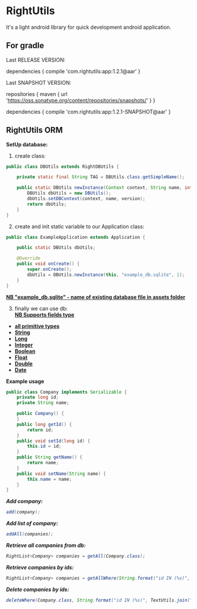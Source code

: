 RightUtils
==========
It's a light android library for quick development android application.

<h2>For gradle</h2>
Last RELEASE VERSION:


dependencies {
	compile 'com.rightutils:app:1.2.1@aar'
}

Last SNAPSHOT VERSION:

repositories {
	maven { url 'https://oss.sonatype.org/content/repositories/snapshots/' }
}

dependencies {
	compile 'com.rightutils:app:1.2.1-SNAPSHOT@aar'
}

<h2>RightUtils ORM</h2>
<b>SetUp database:</b>

1) create class:<br>
``` java
public class DBUtils extends RightDBUtils {

	private static final String TAG = DBUtils.class.getSimpleName();

	public static DBUtils newInstance(Context context, String name, int version) {
		DBUtils dbUtils = new DBUtils();
		dbUtils.setDBContext(context, name, version);
		return dbUtils;
	}
}
```

2) create and init static variable to our Application class:<br>

``` java
public class ExampleApplication extends Application {

	public static DBUtils dbUtils;

	@Override
	public void onCreate() {
		super.onCreate();
		dbUtils = DBUtils.newInstance(this, "example_db.sqlite", 1);
	}
}
```
<b><u>NB "example_db.sqlite" - name of existing database file in assets folder</u></b>

3) finally we can use db:<br>
<b><u>NB Supports fields type
<ul>
<li>all primitive types</li>
<li>String</li>
<li>Long</li>
<li>Integer</li>
<li>Boolean</li>
<li>Float</li>
<li>Double</li>
<li>Date</li>
</ul>
</u></b>

<b>Example usage</b><br>
``` java
public class Company implements Serializable {
	private long id;
	private String name;

	public Company() {
	}
	public long getId() {
		return id;
	}
	public void setId(long id) {
		this.id = id;
	}
	public String getName() {
		return name;
	}
	public void setName(String name) {
		this.name = name;
	}
}
```

<b><i>Add company:<i></b>
``` java
add(company);
```

<b><i>Add list of company:<i></b>
``` java
addAll(companies);
```

<b><i>Retrieve all companies from db:<i></b>
``` java
RightList<Company> companies = getAll(Company.class);
```

<b><i>Retrieve companies by ids:<i></b>
``` java
RightList<Company> companies = getAllWhere(String.format("id IN (%s)", TextUtils.join(",", ids)), Company.class);
```

<b><i>Delete companies by ids:<i></b>
``` java
deleteWhere(Company.class, String.format("id IN (%s)", TextUtils.join(",", ids)));
```
	


